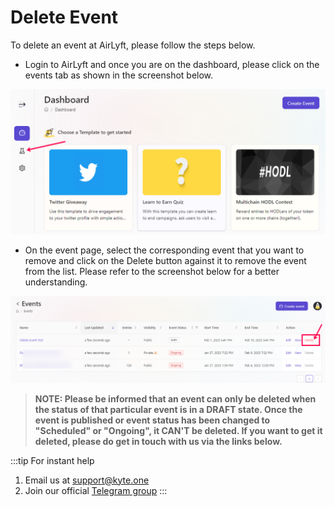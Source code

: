 # Delete Event

To delete an event at AirLyft, please follow the steps below. 

- Login to AirLyft and once you are on the dashboard, please click on the events tab as shown in the screenshot below.

![Participant View](../images/participationview.png)

- On the event page, select the corresponding event that you want to remove and click on the Delete button against it to remove the event from the list. Please refer to the screenshot below for a better understanding. 

![Delete Event](../images/deleteevent.png)

> **NOTE: Please be informed that an event can only be deleted when the status of that particular event is in a DRAFT state. Once the event is published or event status has been changed to "Scheduled" or "Ongoing", it CAN'T be deleted. If you want to get it deleted, please do get in touch with us via the links below.**

:::tip For instant help
1. Email us at support@kyte.one
2. Join our official [Telegram group](https://t.me/kyteone)
:::
